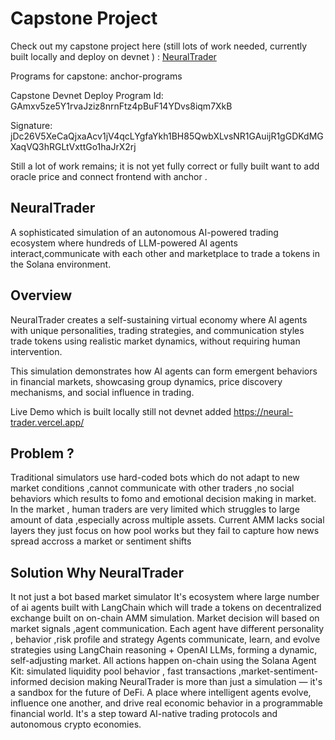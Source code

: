 # Capstone Project

Check out my capstone project here (still lots of work needed, currently built locally and deploy on devnet ) :
[NeuralTrader](https://github.com/Anantdadhich/NeuralTrader)

Programs for capstone: anchor-programs

Capstone Devnet Deploy Program Id: GAmxv5ze5Y1rvaJziz8nrnFtz4pBuF14YDvs8iqm7XkB

Signature: jDc26V5XeCaQjxaAcv1jV4qcLYgfaYkh1BH85QwbXLvsNR1GAuijR1gGDKdMGXaqVQ3hRGLtVxttGo1haJrX2rj

Still a lot of work remains; it is not yet fully correct or fully built want to add oracle price and connect frontend with anchor .

## NeuralTrader
A sophisticated simulation of an autonomous AI-powered trading ecosystem where hundreds of LLM-powered AI agents interact,communicate with each other and marketplace to trade a tokens in the Solana environment.

## Overview
NeuralTrader creates a self-sustaining virtual economy where AI agents with unique personalities, trading strategies, and communication styles trade tokens using realistic market dynamics, without requiring human intervention.

This simulation demonstrates how AI agents can form emergent behaviors in financial markets, showcasing group dynamics, price discovery mechanisms, and social influence in trading.

Live Demo which is built locally still not devnet added 
https://neural-trader.vercel.app/

## Problem ?
Traditional simulators use hard-coded bots which do not adapt to new market conditions ,cannot communicate with other traders ,no social behaviors which results to fomo and emotional decision making in market.
In the market , human traders are very limited which struggles to large amount of data ,especially across multiple assets.
Current AMM lacks social layers they just focus on how pool works but they fail to capture how news spread accross a market or sentiment shifts


## Solution Why NeuralTrader

It not just a bot based market simulator It's ecosystem where large number of ai agents built with LangChain which will trade a tokens on decentralized exchange built on on-chain AMM simulation.
Market decision will based on market signals ,agent communication.
Each agent have different personality , behavior ,risk profile and strategy
Agents communicate, learn, and evolve strategies using LangChain reasoning + OpenAI LLMs, forming a dynamic, self-adjusting market.
All actions happen on-chain using the Solana Agent Kit: simulated liquidity pool behavior , fast transactions ,market-sentiment-informed decision making
NeuralTrader is more than just a simulation — it's a sandbox for the future of DeFi. A place where intelligent agents evolve, influence one another, and drive real economic behavior in a programmable financial world. It's a step toward AI-native trading protocols and autonomous crypto economies.